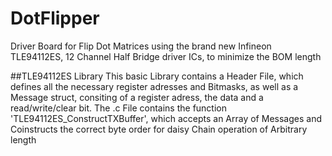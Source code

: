 # DotFlipper
Driver Board for Flip Dot Matrices using the brand new Infineon TLE94112ES, 12 Channel Half Bridge driver ICs, to minimize the BOM length


##TLE94112ES Library
This basic Library contains a Header File, which defines all the necessary register adresses and Bitmasks, as well as a Message struct,
consiting of a register adress, the data and a read/write/clear bit.
The .c File contains the function 'TLE94112ES_ConstructTXBuffer', which accepts an Array of Messages and Coinstructs the correct byte order for daisy Chain operation of Arbitrary length 
